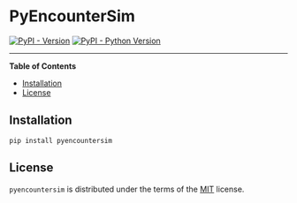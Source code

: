# PyEncounterSim

[![PyPI - Version](https://img.shields.io/pypi/v/pyencountersim.svg)](https://pypi.org/project/pyencountersim)
[![PyPI - Python Version](https://img.shields.io/pypi/pyversions/pyencountersim.svg)](https://pypi.org/project/pyencountersim)

-----

**Table of Contents**

- [Installation](#installation)
- [License](#license)

## Installation

```console
pip install pyencountersim
```

## License

`pyencountersim` is distributed under the terms of the [MIT](https://spdx.org/licenses/MIT.html) license.
